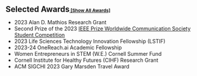 <h2 style="margin: 20px 0px 10px;" id="awards">Selected Awards<a href="all_awards.html" style="font-size: 12px;">   [Show All Awards]</a></h2> 

<ul>
  <li>2023 Alan D. Mathios Research Grant</li>
  <li>Second Prize of the 2023 <a href="https://drive.google.com/file/d/1-WKhN3tW81pWtI24MP_0_stSF6K_vHLt/view?usp=sharing">IEEE Prize Worldwide Communication Society Student Competition </a></li>
  <li>2023 Life Sciences Technology Innovation Fellowship (LSTIF)</li>
  <li>2023-24 OneReach.ai Academic Fellowship</li>
  <li>Women Entrepreneurs in STEM (W.E.) Cornell Summer Fund</li>
  <li>Cornell Institute for Healthy Futures (CIHF) Research Grant</li>
  <li>ACM SIGCHI 2023 Gary Marsden Travel Award</li>  



</ul>
